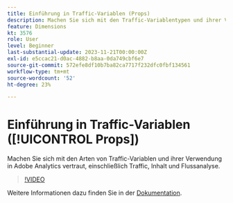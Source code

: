 ```yaml
---
title: Einführung in Traffic-Variablen (Props)
description: Machen Sie sich mit den Traffic-Variablentypen und ihrer Verwendung in Adobe Analytics vertraut.
feature: Dimensions
kt: 3576
role: User
level: Beginner
last-substantial-update: 2023-11-21T00:00:00Z
exl-id: e5ccac21-d0ac-4882-b8aa-0da749cbf6e7
source-git-commit: 572efe8df10b7ba82ca7717f232dfc0fbf134561
workflow-type: tm+mt
source-wordcount: '52'
ht-degree: 23%

---
```


# Einführung in Traffic-Variablen ([!UICONTROL Props])

Machen Sie sich mit den Arten von Traffic-Variablen und ihrer Verwendung in Adobe Analytics vertraut, einschließlich Traffic, Inhalt und Flussanalyse.

>[!VIDEO](https://video.tv.adobe.com/v/3429903/?quality=12&learn=on&captions=ger)

Weitere Informationen dazu finden Sie in der [Dokumentation](https://experienceleague.adobe.com/docs/analytics/components/dimensions/prop.html?lang=de).
